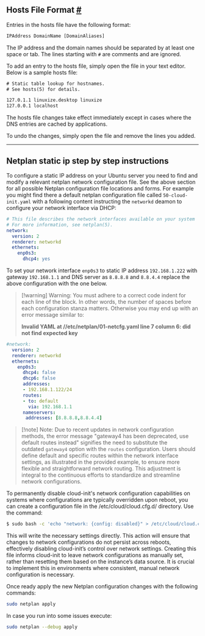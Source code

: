 ## Hosts File Format [#](https://linuxize.com/post/how-to-edit-your-hosts-file/#hosts-file-format)

Entries in the hosts file have the following format:

```txt
IPAddress DomainName [DomainAliases]
```

The IP address and the domain names should be separated by at least one space or tab. The lines starting with `#` are comments and are ignored.

To add an entry to the hosts file, simply open the file in your text editor. Below is a sample hosts file:

```txt
# Static table lookup for hostnames.
# See hosts(5) for details.

127.0.1.1 linuxize.desktop linuxize
127.0.0.1 localhost
```

The hosts file changes take effect immediately except in cases where the DNS entries are cached by applications.

To undo the changes, simply open the file and remove the lines you added.

---

## Netplan static ip step by step instructions

To configure a static IP address on your Ubuntu server you need to find and modify a relevant netplan network configuration file. See the above section for all possible Netplan configuration file locations and forms. For example you might find there a default netplan configuration file called `50-cloud-init.yaml` with a following content instructing the `networkd` deamon to configure your network interface via DHCP:

```yaml
# This file describes the network interfaces available on your system
# For more information, see netplan(5).
network:
  version: 2
  renderer: networkd
  ethernets:
    enp0s3:
      dhcp4: yes
```

To set your network interface `enp0s3` to static IP address `192.168.1.222` with gateway `192.168.1.1` and DNS server as `8.8.8.8` and `8.8.4.4` replace the above configuration with the one below.

> [!warning] Warning:
> You must adhere to a correct code indent for each line of the block. In other words, the number of spaces before each configuration stanza matters. Otherwise you may end up with an error message similar to:
> 
> **Invalid YAML at //etc/netplan/01-netcfg.yaml line 7 column 6: did not find expected key**

```yaml
#network:
  version: 2
  renderer: networkd
  ethernets:
    enp0s3:
      dhcp4: false
      dhcp6: false
      addresses:
      - 192.168.1.122/24
      routes:
      - to: default
        via: 192.168.1.1
      nameservers:
       addresses: [8.8.8.8,8.8.4.4]
```

> [!note] Note:
> Due to recent updates in network configuration methods, the error message "gateway4 has been deprecated, use default routes instead" signifies the need to substitute the outdated `gateway4` option with the `routes` configuration. Users should define default and specific routes within the network interface settings, as illustrated in the provided example, to ensure more flexible and straightforward network routing. This adjustment is integral to the continuous efforts to standardize and streamline network configurations.

To permanently disable cloud-init's network configuration capabilities on systems where configurations are typically overridden upon reboot, you can create a configuration file in the /etc/cloud/cloud.cfg.d/ directory. Use the command:

```bash
$ sudo bash -c 'echo "network: {config: disabled}" > /etc/cloud/cloud.cfg.d/99-disable-network-config.cfg'
```

This will write the necessary settings directly. This action will ensure that changes to network configurations do not persist across reboots, effectively disabling cloud-init’s control over network settings. Creating this file informs cloud-init to leave network configurations as manually set, rather than resetting them based on the instance’s data source. It is crucial to implement this in environments where consistent, manual network configuration is necessary.

Once ready apply the new Netplan configuration changes with the following commands:
```bash
sudo netplan apply
```

In case you run into some issues execute:
```bash
sudo netplan --debug apply
```

